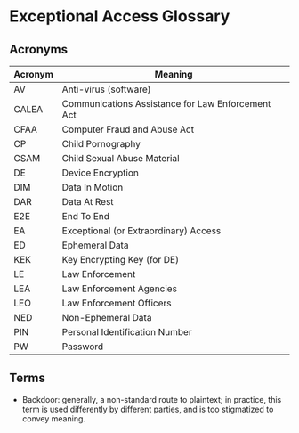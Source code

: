 # Exceptional Access Glossary

## Acronyms

| Acronym | Meaning                                           |
| ------- | ------------------------------------------------- |
| AV      | Anti-virus (software)                             |
| CALEA   | Communications Assistance for Law Enforcement Act |
| CFAA    | Computer Fraud and Abuse Act                      |
| CP      | Child Pornography                                 |
| CSAM    | Child Sexual Abuse Material                       |
| DE      | Device Encryption                                 |
| DIM     | Data In Motion                                    |
| DAR     | Data At Rest                                      |
| E2E     | End To End                                        |
| EA      | Exceptional (or Extraordinary) Access             |
| ED      | Ephemeral Data                                    |
| KEK     | Key Encrypting Key (for DE)                       |
| LE      | Law Enforcement                                   |
| LEA     | Law Enforcement Agencies                          |
| LEO     | Law Enforcement Officers                          |
| NED     | Non-Ephemeral Data                                |
| PIN     | Personal Identification Number                    |
| PW      | Password                                          |

## Terms

- Backdoor: generally, a non-standard route to plaintext; in practice, this term is used differently by different
    parties, and is too stigmatized to convey meaning.
